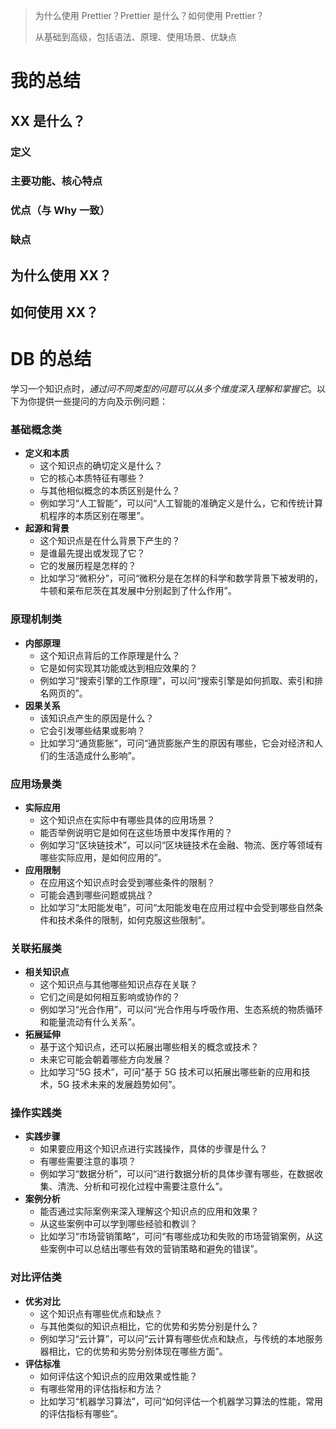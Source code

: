 > 为什么使用 Prettier？Prettier 是什么？如何使用 Prettier？
>
> 从基础到高级，包括语法、原理、使用场景、优缺点

# 我的总结

## XX 是什么？

### 定义

### 主要功能、核心特点

### 优点（与 Why 一致）

### 缺点

## 为什么使用 XX？

## 如何使用 XX？

# DB 的总结

学习一个知识点时，*通过问不同类型的问题可以从多个维度深入理解和掌握它*。以下为你提供一些提问的方向及示例问题：

### 基础概念类

- **定义和本质**
  - 这个知识点的确切定义是什么？
  - 它的核心本质特征有哪些？
  - 与其他相似概念的本质区别是什么？
  - 例如学习“人工智能”，可以问“人工智能的准确定义是什么，它和传统计算机程序的本质区别在哪里”。
- **起源和背景**
  - 这个知识点是在什么背景下产生的？
  - 是谁最先提出或发现了它？
  - 它的发展历程是怎样的？
  - 比如学习“微积分”，可问“微积分是在怎样的科学和数学背景下被发明的，牛顿和莱布尼茨在其发展中分别起到了什么作用”。

### 原理机制类

- **内部原理**
  - 这个知识点背后的工作原理是什么？
  - 它是如何实现其功能或达到相应效果的？
  - 例如学习“搜索引擎的工作原理”，可以问“搜索引擎是如何抓取、索引和排名网页的”。
- **因果关系**
  - 该知识点产生的原因是什么？
  - 它会引发哪些结果或影响？
  - 比如学习“通货膨胀”，可问“通货膨胀产生的原因有哪些，它会对经济和人们的生活造成什么影响”。

### 应用场景类

- **实际应用**
  - 这个知识点在实际中有哪些具体的应用场景？
  - 能否举例说明它是如何在这些场景中发挥作用的？
  - 例如学习“区块链技术”，可以问“区块链技术在金融、物流、医疗等领域有哪些实际应用，是如何应用的”。
- **应用限制**
  - 在应用这个知识点时会受到哪些条件的限制？
  - 可能会遇到哪些问题或挑战？
  - 比如学习“太阳能发电”，可问“太阳能发电在应用过程中会受到哪些自然条件和技术条件的限制，如何克服这些限制”。

### 关联拓展类

- **相关知识点**
  - 这个知识点与其他哪些知识点存在关联？
  - 它们之间是如何相互影响或协作的？
  - 例如学习“光合作用”，可以问“光合作用与呼吸作用、生态系统的物质循环和能量流动有什么关系”。
- **拓展延伸**
  - 基于这个知识点，还可以拓展出哪些相关的概念或技术？
  - 未来它可能会朝着哪些方向发展？
  - 比如学习“5G 技术”，可问“基于 5G 技术可以拓展出哪些新的应用和技术，5G 技术未来的发展趋势如何”。

### 操作实践类

- **实践步骤**
  - 如果要应用这个知识点进行实践操作，具体的步骤是什么？
  - 有哪些需要注意的事项？
  - 例如学习“数据分析”，可以问“进行数据分析的具体步骤有哪些，在数据收集、清洗、分析和可视化过程中需要注意什么”。
- **案例分析**
  - 能否通过实际案例来深入理解这个知识点的应用和效果？
  - 从这些案例中可以学到哪些经验和教训？
  - 比如学习“市场营销策略”，可问“有哪些成功和失败的市场营销案例，从这些案例中可以总结出哪些有效的营销策略和避免的错误”。

### 对比评估类

- **优劣对比**
  - 这个知识点有哪些优点和缺点？
  - 与其他类似的知识点相比，它的优势和劣势分别是什么？
  - 例如学习“云计算”，可以问“云计算有哪些优点和缺点，与传统的本地服务器相比，它的优势和劣势分别体现在哪些方面”。
- **评估标准**
  - 如何评估这个知识点的应用效果或性能？
  - 有哪些常用的评估指标和方法？
  - 比如学习“机器学习算法”，可问“如何评估一个机器学习算法的性能，常用的评估指标有哪些”。
